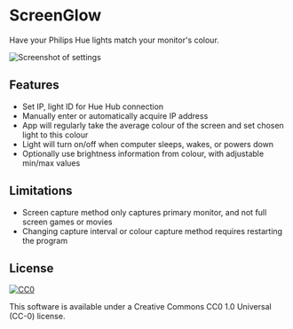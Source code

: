 # ScreenGlow

Have your Philips Hue lights match your monitor's colour.

![Screenshot of settings](http://i.imgur.com/SS4R1BA.png)

## Features

* Set IP, light ID for Hue Hub connection
* Manually enter or automatically acquire IP address
* App will regularly take the average colour of the screen and set chosen light to this colour
* Light will turn on/off when computer sleeps, wakes, or powers down
* Optionally use brightness information from colour, with adjustable min/max values

## Limitations

* Screen capture method only captures primary monitor, and not full screen games or movies
* Changing capture interval or colour capture method requires restarting the program

## License

<a rel="license" href="http://creativecommons.org/publicdomain/zero/1.0/">
  <img src="http://i.creativecommons.org/p/zero/1.0/88x31.png" style="border-style: none;" alt="CC0" />
</a>

This software is available under a Creative Commons CC0 1.0 Universal (CC-0) license.
